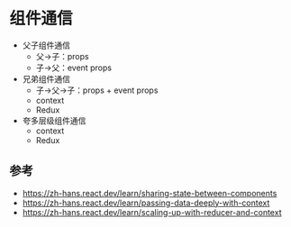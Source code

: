 # 组件通信

- 父子组件通信
  - 父->子：props
  - 子->父：event props
- 兄弟组件通信
  - 子->父->子：props + event props
  - context
  - Redux
- 夸多层级组件通信
  - context
  - Redux

## 参考

- https://zh-hans.react.dev/learn/sharing-state-between-components
- https://zh-hans.react.dev/learn/passing-data-deeply-with-context
- https://zh-hans.react.dev/learn/scaling-up-with-reducer-and-context